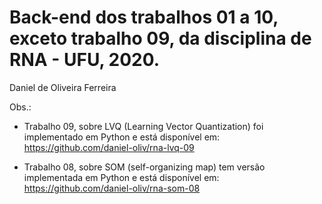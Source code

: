 # Back-end dos trabalhos 01 a 10, exceto trabalho 09, da disciplina de RNA - UFU, 2020.
Daniel de Oliveira Ferreira

Obs.: 
- Trabalho 09, sobre LVQ (Learning Vector Quantization) foi implementado em Python e está disponível em:
https://github.com/daniel-oliv/rna-lvq-09

- Trabalho 08, sobre SOM (self-organizing map) tem versão implementada em Python e está disponível em:
https://github.com/daniel-oliv/rna-som-08

